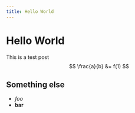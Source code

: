 ```yaml
---
title: Hello World
---
```



# Hello World

This is a test post
$$ \frac{a}{b} &= f(1) $$

## Something else
- *foo*
- **bar**

